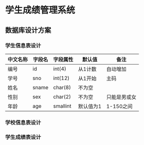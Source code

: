 # 学生成绩管理系统
## 数据库设计方案
### 学生信息表设计
|中文名称|字段名|字段属性|默认值|备注|
|------|-----|-------|-----|----|
|编号|id|int(4)|从1计数|自动增加|
|学号|sno|int(12)|从1开始|主码|
|姓名|sname|char(8)|不为空|
|性别|sex|char(2)|不为空|只能是男或女|
|年龄|age|smallint|默认值为1|1-150之间|
### 学校信息表设计
### 学生成绩表设计
